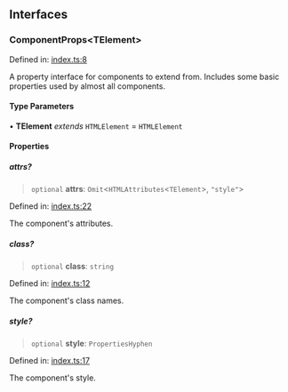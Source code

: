 ## Interfaces

### ComponentProps\<TElement\>

Defined in: [index.ts:8](https://github.com/spuxx1701/jslibs/blob/9e75110cf9e60ac27454c04289fa45add1887a86/packages/solid/src/types/public/index.ts#L8)

A property interface for components to extend from. Includes some basic properties used
by almost all components.

#### Type Parameters

• **TElement** _extends_ `HTMLElement` = `HTMLElement`

#### Properties

##### attrs?

> `optional` **attrs**: `Omit`\<`HTMLAttributes`\<`TElement`\>, `"style"`\>

Defined in: [index.ts:22](https://github.com/spuxx1701/jslibs/blob/9e75110cf9e60ac27454c04289fa45add1887a86/packages/solid/src/types/public/index.ts#L22)

The component's attributes.

##### class?

> `optional` **class**: `string`

Defined in: [index.ts:12](https://github.com/spuxx1701/jslibs/blob/9e75110cf9e60ac27454c04289fa45add1887a86/packages/solid/src/types/public/index.ts#L12)

The component's class names.

##### style?

> `optional` **style**: `PropertiesHyphen`

Defined in: [index.ts:17](https://github.com/spuxx1701/jslibs/blob/9e75110cf9e60ac27454c04289fa45add1887a86/packages/solid/src/types/public/index.ts#L17)

The component's style.
